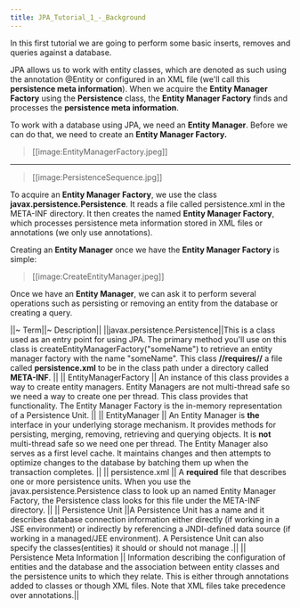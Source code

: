 ```yaml
---
title: JPA_Tutorial_1_-_Background
---
```

In this first tutorial we are going to perform some basic inserts, removes and queries against a database. 

JPA allows us to work with entity classes, which are denoted as such using the annotation @Entity or configured in an XML file (we'll call this **persistence meta information**). When we acquire the **Entity Manager Factory** using the **Persistence** class, the **Entity Manager Factory** finds and processes the **persistence meta information**.

To work with a database using JPA, we need an **Entity Manager**. Before we can do that, we need to create an **Entity Manager Factory.** 
> [[image:EntityManagerFactory.jpeg]]
----
> [[image:PersistenceSequence.jpg]]

To acquire an **Entity Manager Factory**, we use the class **javax.persistence.Persistence**. It reads a file called persistence.xml in the META-INF directory. It then creates the named **Entity Manager Factory**, which processes persistence meta information stored in XML files or annotations (we only use annotations).

Creating an **Entity Manager** once we have the **Entity Manager Factory** is simple:
> [[image:CreateEntityManager.jpeg]]

Once we have an **Entity Manager**, we can ask it to perform several operations such as persisting or removing an entity from the database or creating a query.

||~ Term||~ Description||
||javax.persistence.Persistence||This is a class used as an entry point for using JPA. The primary method you'll use on this class is createEntityManagerFactory("someName") to retrieve an entity manager factory with the name "someName". This class **//requires//** a file called **persistence.xml** to be in the class path under a directory called **META-INF**. ||
|| EntityManagerFactory || An instance of this class provides a way to create entity managers. Entity Managers are not multi-thread safe so we need a way to create one per thread. This class provides that functionality. The Entity Manager Factory is the in-memory representation of a Persistence Unit. ||
|| EntityManager || An Entity Manager is **the** interface in your underlying storage mechanism. It provides methods for persisting, merging, removing, retrieving and querying objects. It is **not** multi-thread safe so we need one per thread. The Entity Manager also serves as a first level cache. It maintains changes and then attempts to optimize changes to the database by batching them up when the transaction completes. ||
|| persistence.xml || A **required** file that describes one or more persistence units. When you use the javax.persistence.Persistence class to look up an named Entity Manager Factory, the Persistence class looks for this file under the META-INF directory. ||
|| Persistence Unit ||A Persistence Unit has a name and it describes database connection information either directly (if working in a JSE environment) or indirectly by referencing a JNDI-defined data source (if working in a managed/JEE environment). A Persistence Unit can also specify the classes(entities) it should or should not manage .||
|| Persistence Meta Information || Information describing the configuration of entities and the database and the association between entity classes and the persistence units to which they relate. This is either through annotations added to classes or though XML files. Note that XML files take precedence over annotations.||